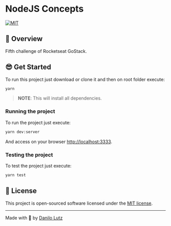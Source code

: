 # NodeJS Concepts

[![MIT](https://img.shields.io/github/license/danilolutz/fundamentos-node)](https://img.shields.io/github/license/danilolutz/fundamentos-node)

## :rocket: Overview

Fifth challenge of Rocketseat GoStack.

## :sunglasses: Get Started

To run this project just download or clone it and then on root folder execute:

```bash
yarn
```

> **NOTE**: This will install all dependencies.

### Running the project

To run the project just execute:

```bash
yarn dev:server

```

And access on your browser <http://localhost:3333>.

### Testing the project

To test the project just execute:

```bash
yarn test
```

## :scroll: License

This project is open-sourced software licensed under the [MIT license](https://opensource.org/licenses/MIT).

---

Made with :purple_heart: by [Danilo Lutz](https://www.linkedin.com/in/danilolutz/)
